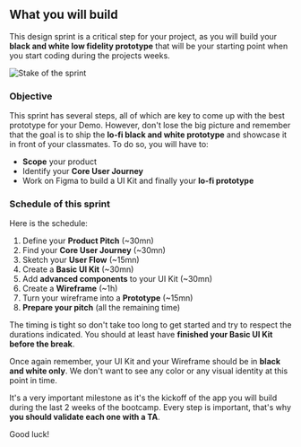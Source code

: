 ## What you will build

This design sprint is a critical step for your project, as you will build your **black and white low fidelity prototype** that will be your starting point when you start coding during the projects weeks.

![Stake of the sprint](https://raw.githubusercontent.com/lewagon/fullstack-images/master/frontend/pds_stakes_of_day_2.gif)

### Objective

This sprint has several steps, all of which are key to come up with the best prototype for your Demo. However, don't lose the big picture and remember that the goal is to ship the **lo-fi black and white prototype** and showcase it in front of your classmates. To do so, you will have to:

- **Scope** your product
- Identify your **Core User Journey**
- Work on Figma to build a UI Kit and finally your **lo-fi prototype**

### Schedule of this sprint

Here is the schedule:

1. Define your **Product Pitch** (~30mn)
1. Find your **Core User Journey** (~30mn)
1. Sketch your **User Flow** (~15mn)
1. Create a **Basic UI Kit** (~30mn)
1. Add **advanced components** to your UI Kit (~30mn)
1. Create a **Wireframe** (~1h)
1. Turn your wireframe into a **Prototype** (~15mn)
1. **Prepare your pitch** (all the remaining time)

The timing is tight so don't take too long to get started and try to respect the durations indicated. You should at least have **finished your Basic UI Kit before the break**.

Once again remember, your UI Kit and your Wireframe should be in **black and white only**. We don't want to see any color or any visual identity at this point in time.

It's a very important milestone as it's the kickoff of the app you will build during the last 2 weeks of the bootcamp. Every step is important, that's why **you should validate each one with a TA**.

Good luck!
